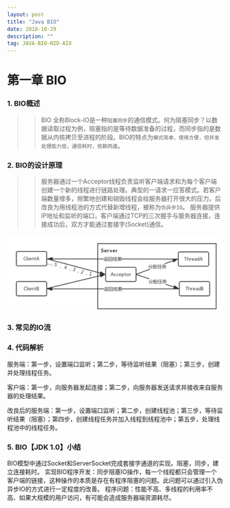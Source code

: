 ```yaml
---
layout: post
title: "Java BIO"
date: 2018-10-29
description: ""
tag: JAVA-BIO-NIO-AIO
---
```


# 第一章  BIO

### 1. BIO概述

>> BIO 全称Block-IO是一种`阻塞同步`的通信模式。何为阻塞同步？以数据读取过程为例，阻塞指的是等待数据准备的过程，而同步指的是数据从内核拷贝至进程的阶段。BIO的特点为`模式简单，使用方便，但并发处理能力低，通信耗时，依赖网速`。

### 2. BIO的设计原理

>> 服务器通过一个Acceptor线程负责监听客户端请求和为每个客户端创建一个新的线程进行链路处理。典型的一请求一应答模式。若客户端数量增多，频繁地创建和销毁线程会给服务器打开很大的压力。后改良为用线程池的方式代替新增线程，被称为`伪异步IO`。
服务器提供IP地址和监听的端口，客户端通过TCP的三次握手与服务器连接，连接成功后，双方才能通过套接字(Socket)通信。

![](/images/post/BIOpro.png)

### 3. 常见的IO流


### 4. 代码解析
服务端：第一步，设置端口监听；第二步，等待监听结果（阻塞）；第三步，创建并处理线程任务。

客户端：第一步，向服务器发起连接；第二步，向服务器发送请求并接收来自服务器的处理结果。

改良后的服务端：第一步，设置端口监听；第二步，创建线程池；第三步，等待监听结果（阻塞）；第四步，创建线程任务并加入线程到线程池中；第五步，处理线程池中的线程任务。


### 5. BIO【JDK 1.0】小结
BIO模型中通过Socket和ServerSocket完成套接字通道的实现。阻塞，同步，建立连接耗时。
实现BIO程序开发：同步阻塞IO操作，每一个线程都只会管理一个客户端的链接，这种操作的本质是存在有程序阻塞的问题。此问题可以通过引入伪异步IO的方式进行一定程度的改善。
程序问题：性能不高、多线程的利用率不高、如果大规模的用户访问，有可能会造成服务器端资源耗尽。
